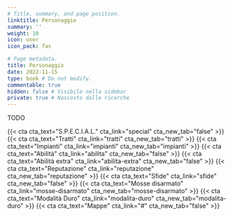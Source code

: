 ```yaml
---
# Title, summary, and page position.
linktitle: Personaggio
summary: ''
weight: 10
icon: user
icon_pack: fas

# Page metadata.
title: Personaggio
date: 2022-11-15
type: book # Do not modify.
commentable: true
hidden: false # Visibile nella sidebar
private: true # Nascosto dalle ricerche
---
```


TODO


{{< cta cta_text="S.P.E.C.I.A.L." cta_link="special" cta_new_tab="false" >}}
{{< cta cta_text="Tratti" cta_link="tratti" cta_new_tab="tratti" >}}
{{< cta cta_text="Impianti" cta_link="impianti" cta_new_tab="impianti" >}}
{{< cta cta_text="Abilità" cta_link="abilita" cta_new_tab="false" >}}
{{< cta cta_text="Abilità extra" cta_link="abilita-extra" cta_new_tab="false" >}}
{{< cta cta_text="Reputazione" cta_link="reputazione" cta_new_tab="reputazione" >}}
{{< cta cta_text="Sfide" cta_link="sfide" cta_new_tab="false" >}}
{{< cta cta_text="Mosse disarmato" cta_link="mosse-disarmato" cta_new_tab="mosse-disarmato" >}}
{{< cta cta_text="Modalità Duro" cta_link="modalita-duro" cta_new_tab="modalita-duro" >}}
{{< cta cta_text="Mappe" cta_link="#" cta_new_tab="false" >}}

